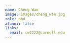 ```yaml
---
name: Cheng Wan
image: images/cheng_wan.jpg
role: phd
alumni: false
links:
  email: cw2222@cornell.edu
---
```

